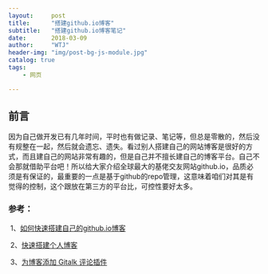 ```yaml
---
layout:     post
title:      "搭建github.io博客"
subtitle:   "搭建github.io博客笔记"
date:       2018-03-09
author:     "WTJ"
header-img: "img/post-bg-js-module.jpg"
catalog: true
tags:
    - 网页

---
```


## 前言

因为自己做开发已有几年时间，平时也有做记录、笔记等，但总是零散的，然后没有规整在一起，然后就会遗忘、遗失。看过别人搭建自己的网站博客是很好的方式，而且建自己的网站非常有趣的，但是自己并不擅长建自己的博客平台。自己不会那就借助平台吧！所以给大家介绍全球最大的基佬交友网站github.io，品质必须是有保证的，最重要的一点是基于github的repo管理，这意味着咱们对其是有觉得的控制，这个跟放在第三方的平台比，可控性要好太多。



### 参考：

​	1、[如何快速搭建自己的github.io博客](http://blog.csdn.net/Walkerhau/article/details/77394659)

​	2、[快速搭建个人博客](http://qiubaiying.top/2017/02/06/快速搭建个人博客/#Rename)

​	3、[为博客添加 Gitalk 评论插件](http://qiubaiying.top/2017/12/19/为博客添加-Gitalk-评论插件/)


